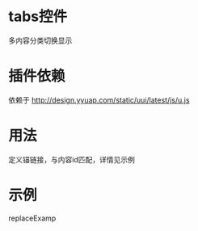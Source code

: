 # tabs控件

多内容分类切换显示

# 插件依赖

依赖于 http://design.yyuap.com/static/uui/latest/js/u.js

# 用法

定义锚链接，与内容id匹配，详情见示例



# 示例

replaceExamp





